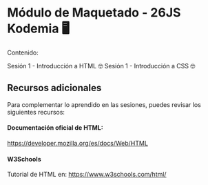 # Módulo de Maquetado - 26JS Kodemia 🖥️

Contenido:

Sesión 1 - Introducción a HTML 🤓
Sesión 1 - Introducción a CSS 🤓

## Recursos adicionales

Para complementar lo aprendido en las sesiones, puedes revisar los siguientes recursos:

#### Documentación oficial de HTML:

https://developer.mozilla.org/es/docs/Web/HTML

#### W3Schools

Tutorial de HTML en: https://www.w3schools.com/html/
